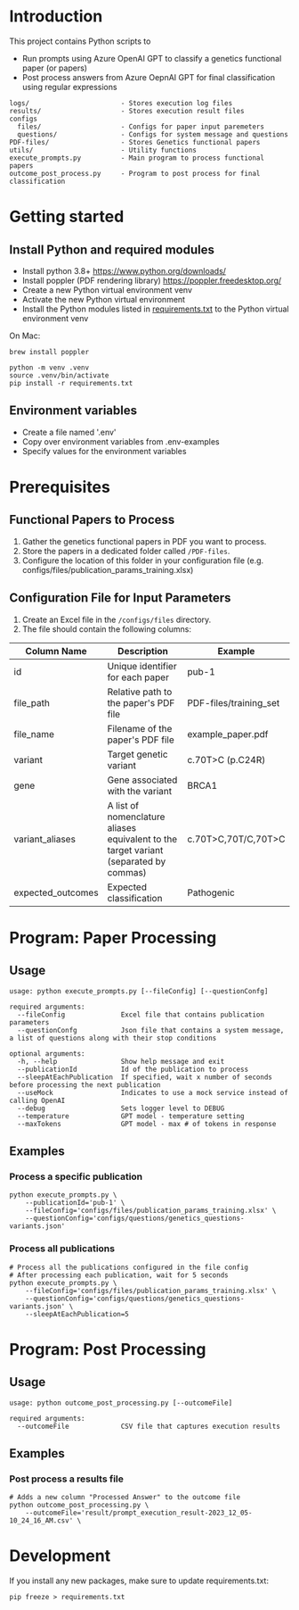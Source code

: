 # Introduction

This project contains Python scripts to
* Run prompts using Azure OpenAI GPT to classify a genetics functional paper (or papers)
* Post process answers from Azure OepnAI GPT for final classification using regular expressions

```
logs/                       - Stores execution log files
results/                    - Stores execution result files
configs
  files/                    - Configs for paper input paremeters
  questions/                - Configs for system message and questions
PDF-files/                  - Stores Genetics functional papers
utils/                      - Utility functions
execute_prompts.py          - Main program to process functional papers
outcome_post_process.py     - Program to post process for final classification
```

# Getting started

## Install Python and required modules

* Install python 3.8+ https://www.python.org/downloads/
* Install poppler (PDF rendering library) https://poppler.freedesktop.org/
* Create a new Python virtual environment venv
* Activate the new Python virtual environment
* Install the Python modules listed in [requirements.txt](requirements.txt) to the Python virtual environment venv

On Mac:
```shell
brew install poppler

python -m venv .venv
source .venv/bin/activate
pip install -r requirements.txt
```

## Environment variables

* Create a file named '.env'
* Copy over environment variables from .env-examples
* Specify values for the environment variables

# Prerequisites
## Functional Papers to Process
1. Gather the genetics functional papers in PDF you want to process.
2. Store the papers in a dedicated folder called `/PDF-files`.
3. Configure the location of this folder in your configuration file (e.g. configs/files/publication_params_training.xlsx)

## Configuration File for Input Parameters
1. Create an Excel file in the `/configs/files` directory.
2. The file should contain the following columns:

Column Name | Description | Example
------------|-------------|--------
id          | Unique identifier for each paper | pub-1
file_path   | Relative path to the paper's PDF file | PDF-files/training_set
file_name   | Filename of the paper's PDF file | example_paper.pdf
variant     | Target genetic variant           | c.70T>C (p.C24R)
gene        | Gene associated with the variant | BRCA1
variant_aliases | A list of nomenclature aliases equivalent to the target variant (separated by commas) | c.70T>C,70T/C,70T>C
expected_outcomes | Expected classification | Pathogenic

# Program: Paper Processing
## Usage
```
usage: python execute_prompts.py [--fileConfig] [--questionConfg]

required arguments:
  --fileConfig              Excel file that contains publication parameters
  --questionConfg           Json file that contains a system message, a list of questions along with their stop conditions

optional arguments:
  -h, --help                Show help message and exit
  --publicationId           Id of the publication to process
  --sleepAtEachPublication  If specified, wait x number of seconds before processing the next publication
  --useMock                 Indicates to use a mock service instead of calling OpenAI
  --debug                   Sets logger level to DEBUG
  --temperature             GPT model - temperature setting
  --maxTokens               GPT model - max # of tokens in response
```
## Examples
### Process a specific publication
```
python execute_prompts.py \
    --publicationId='pub-1' \
    --fileConfig='configs/files/publication_params_training.xlsx' \
    --questionConfig='configs/questions/genetics_questions-variants.json'
```
### Process all publications
```
# Process all the publications configured in the file config
# After processing each publication, wait for 5 seconds
python execute_prompts.py \
    --fileConfig='configs/files/publication_params_training.xlsx' \
    --questionConfig='configs/questions/genetics_questions-variants.json' \
    --sleepAtEachPublication=5
```
# Program: Post Processing
## Usage
```
usage: python outcome_post_processing.py [--outcomeFile]

required arguments:
  --outcomeFile             CSV file that captures execution results
```
## Examples
### Post process a results file
```
# Adds a new column "Processed Answer" to the outcome file
python outcome_post_processing.py \
    --outcomeFile='result/prompt_execution_result-2023_12_05-10_24_16_AM.csv' \
```
# Development
If you install any new packages, make sure to update requirements.txt:
```
pip freeze > requirements.txt
```
